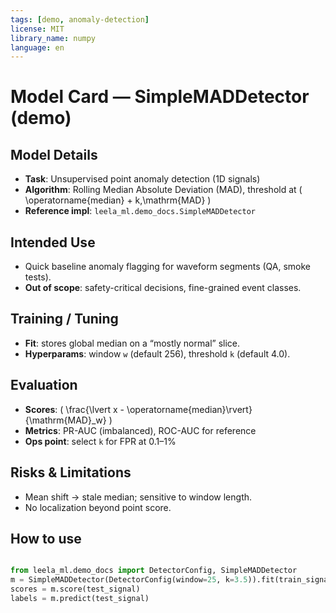 ```yaml
---
tags: [demo, anomaly-detection]
license: MIT
library_name: numpy
language: en
---
```


# Model Card — SimpleMADDetector (demo)

## Model Details
- **Task**: Unsupervised point anomaly detection (1D signals)
- **Algorithm**: Rolling Median Absolute Deviation (MAD), threshold at \( \operatorname{median} + k\,\mathrm{MAD} \)
- **Reference impl**: `leela_ml.demo_docs.SimpleMADDetector`

## Intended Use
- Quick baseline anomaly flagging for waveform segments (QA, smoke tests).
- **Out of scope**: safety-critical decisions, fine-grained event classes.

## Training / Tuning
- **Fit**: stores global median on a “mostly normal” slice.
- **Hyperparams**: window `w` (default 256), threshold `k` (default 4.0).

## Evaluation
- **Scores**: \( \frac{\lvert x - \operatorname{median}\rvert}{\mathrm{MAD}_w} \)
- **Metrics**: PR-AUC (imbalanced), ROC-AUC for reference
- **Ops point**: select `k` for FPR at 0.1–1%

## Risks & Limitations
- Mean shift → stale median; sensitive to window length.
- No localization beyond point score.

## How to use
```python

from leela_ml.demo_docs import DetectorConfig, SimpleMADDetector
m = SimpleMADDetector(DetectorConfig(window=25, k=3.5)).fit(train_signal)
scores = m.score(test_signal)
labels = m.predict(test_signal)
